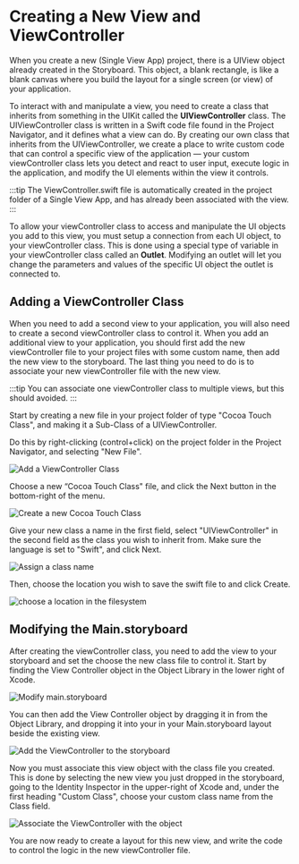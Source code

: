 # Creating a New View and ViewController

When you create a new (Single View App) project, there is a UIView object already created in the Storyboard.  This object, a blank rectangle, is like a blank canvas where you build the layout for a single screen (or view) of your application.

To interact with and manipulate a view, you need to create a class that inherits from something in the UIKit called the **UIViewController** class.  The UIViewController class is written in a Swift code file found in the Project Navigator, and it defines what a view can do.  By creating our own class that inherits from the UIViewController, we create a place to write custom code that can control a specific view of the application — your custom viewController class lets you detect and react to user input, execute logic in the application, and modify the UI elements within the view it controls.

:::tip
The ViewController.swift file is automatically created in the project folder of a Single View App, and has already been associated with the view.
:::

To allow your viewController class to access and manipulate the UI objects you add to this view, you must setup a connection from each UI object, to your viewController class.  This is done using a special type of variable in your viewController class called an **Outlet**.  Modifying an outlet will let you change the parameters and values of the specific UI object the outlet is connected to.

## Adding a ViewController Class

When you need to add a second view to your application, you will also need to create a second viewController class to control it.  When you add an additional view to your application, you should first add the new viewController file to your project files with some custom name, then add the new view to the storyboard.  The last thing you need to do is to associate your new viewController file with the new view.

:::tip
You can associate one viewController class to multiple views, but this should avoided.
:::

Start by creating a new file in your project folder of type "Cocoa Touch Class", and making it a Sub-Class of a UIViewController.

Do this by right-clicking  (control+click) on the project folder in the Project Navigator, and selecting "New File".

![Add a ViewController Class](/F2020/assets/img/AddViews_1.png)

Choose a new “Cocoa Touch Class" file, and click the Next button in the bottom-right of the menu.

![Create a new Cocoa Touch Class](/F2020/assets/img/AddViews_2.png)

Give your new class a name in the first field, select "UIViewController" in the second field as the class you wish to inherit from.  Make sure the language is set to "Swift", and click Next.

![Assign a class name](/F2020/assets/img/AddViews_3.png)

Then, choose the location you wish to save the swift file to and click Create.

![choose a location in the filesystem](/F2020/assets/img/AddViews_4.png)

## Modifying the Main.storyboard

After creating the viewController class, you need to add the view to your storyboard and set the choose the new class file to control it.  Start by finding the View Controller object in the Object Library in the lower right of Xcode.

![Modify main.storyboard](/F2020/assets/img/AddViews_5.png)

You can then add the View Controller object by dragging it in from the Object Library, and dropping it into your in your Main.storyboard layout beside the existing view.

![Add the ViewController to the storyboard](/F2020/assets/img/AddViews_6.png)

Now you must associate this view object with the class file you created.  This is done by selecting the new view you just dropped in the storyboard, going to the Identity Inspector in the upper-right of Xcode and, under the first heading "Custom Class", choose your custom class name from the Class field.

![Associate the ViewController with the object](/F2020/assets/img/AddViews_7.png)

You are now ready to create a layout for this new view, and write the code to control the logic in the new viewController file.
